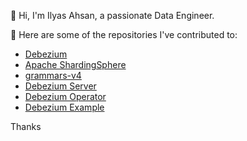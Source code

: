 👋 Hi, I'm Ilyas Ahsan, a passionate Data Engineer.

🚀 Here are some of the repositories I've contributed to:

- [Debezium](https://github.com/debezium/debezium/pulls?q=is%3Apr+is%3Aclosed+author%3Ailyasahsan123)
- [Apache ShardingSphere](https://github.com/apache/shardingsphere/pulls?q=is%3Apr+is%3Aclosed+author%3Ailyasahsan123)
- [grammars-v4](https://github.com/antlr/grammars-v4/pulls?q=is%3Apr+is%3Aclosed+author%3Ailyasahsan123)
- [Debezium Server](https://github.com/debezium/debezium-server/pulls?q=is%3Apr+is%3Aclosed+author%3Ailyasahsan123)
- [Debezium Operator](https://github.com/debezium/debezium-operator/pulls?q=is%3Apr+is%3Aclosed+author%3Ailyasahsan123)
- [Debezium Example](https://github.com/debezium/debezium-examples/pulls?q=is%3Apr+is%3Aclosed+author%3Ailyasahsan123)

Thanks
